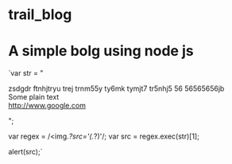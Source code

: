 # trail_blog
# A simple bolg using node js

`var str = "<p>zsdgdr ftnhjtryu trej trnm55y ty6mk tymjt7 tr5nhj5 56 56565656jb <img alt='' src='/images/UID' /><br/>Some plain text<br/><a href='http://www.google.com'>http://www.google.com</a></p>";

var regex = /<img.*?src='(.*?)'/;
var src = regex.exec(str)[1];

alert(src);`
